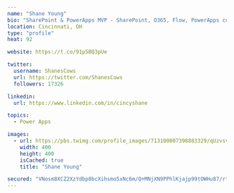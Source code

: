 ```yaml
---
name: "Shane Young"
bio: "SharePoint & PowerApps MVP - SharePoint, O365, Flow, PowerApps consulting? @PowerApps911 | Pure Snark? You found it."
location: Cincinnati, OH
type: "profile"
heat: 92

website: https://t.co/91p5BQ3pUe

twitter:
  username: ShanesCows
  url: https://twitter.com/ShanesCows
  followers: 17326

linkedin:
  url: https://www.linkedin.com/in/cincyshane

topics:
  - Power Apps

images:
  - url: https://pbs.twimg.com/profile_images/713100007398883329/qUzvsvQ3_400x400.jpg
    width: 400
    height: 400
    isCached: true
    title: "Shane Young"

secured: "VNosm8XCZ2XzYdbp8bcXihsmo5xNc6m/Q+MNjXN9PPhlKjajp99tOWHu87/rtdNk8mazreU/MXUslHJBRaEubIpDsuT5ybhkiMEBPDQDEehDtsNqEZztFs6aYvwu5zdcl0o/GG76LzgWPoDZFgd8cBh/CCvTW6zsPi/zmIuTT+2AD83eCPTvrealVS3OS5bmyMw+rUMw0SBzZHYnOwG7+BnnbJZiMhjP1ir8jHH7kyjevm+os3ssQCJfRLB8OTzk3M4RlOsSof4yBuWl5spM9mu9s7SE2DFex9emDzhyIZyR5l0vUYVJTVMMF+Jwt6mZmee6SGQOO06S8+eCtBYraQcbzk4AWlL35iEW99DZq/JDBXyiWP6E6NwjW125XHZqinJQa+wRqZf1ZB5e1Dj2gx/98a8cUnb7m9BoEp+Z17k=;5h+WqS2aPq3MBgALSTNpmA=="
---
```



